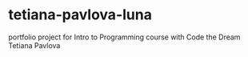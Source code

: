 # tetiana-pavlova-luna

portfolio project for Intro to Programming course with Code the Dream
Tetiana Pavlova
